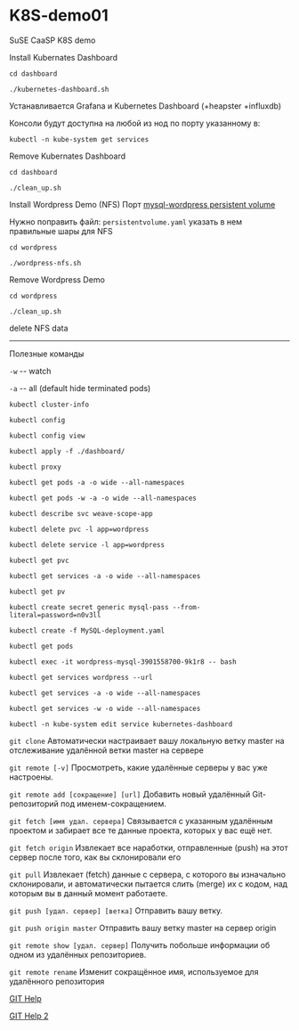# K8S-demo01
SuSE CaaSP K8S demo

Install Kubernates Dashboard

`cd dashboard`

`./kubernetes-dashboard.sh`

Устанавливается Grafana и Kubernetes Dashboard (+heapster +influxdb)

Консоли будут доступна на любой из нод по порту указанному в:

`kubectl -n kube-system get services`

Remove Kubernates Dashboard

`cd dashboard`

`./clean_up.sh`


Install Wordpress Demo (NFS)
Порт [mysql-wordpress persistent volume](https://kubernetes.io/docs/tutorials/stateful-application/mysql-wordpress-persistent-volume/)

Нужно поправить файл: `persistentvolume.yaml`
указать в нем правильные шары для NFS

`cd wordpress`

`./wordpress-nfs.sh`

Remove Wordpress Demo

`cd wordpress`

`./clean_up.sh`

delete NFS data

---

Полезные команды

`-w` -- watch

`-a` -- all (default hide terminated pods)

`kubectl cluster-info`

`kubectl config`

`kubectl config view`

`kubectl apply -f ./dashboard/`

`kubectl proxy`

`kubectl get pods -a -o wide --all-namespaces`

`kubectl get pods -w -a -o wide --all-namespaces`

`kubectl describe svc weave-scope-app`

`kubectl delete pvc -l app=wordpress`

`kubectl delete service -l app=wordpress`

`kubectl get pvc`

`kubectl get services -a -o wide --all-namespaces`

`kubectl get pv`

`kubectl create secret generic mysql-pass --from-literal=password=n0v3ll`

`kubectl create -f MySQL-deployment.yaml`

`kubectl get pods`

`kubectl exec -it wordpress-mysql-3901558700-9k1r8 -- bash`

`kubectl get services wordpress --url`

`kubectl get services -a -o wide --all-namespaces`

`kubectl get services -w -o wide --all-namespaces`

`kubectl -n kube-system edit service kubernetes-dashboard`


`git clone`							Автоматически настраивает вашу локальную ветку master на отслеживание удалённой ветки master на сервере

`git remote [-v]`						Просмотреть, какие удалённые серверы у вас уже настроены.

`git remote add [сокращение] [url]`	Добавить новый удалённый Git-репозиторий под именем-сокращением.

`git fetch [имя удал. сервера]`		Связывается с указанным удалённым проектом и забирает все те данные проекта, которых у вас ещё нет.

`git fetch origin` 					Извлекает все наработки, отправленные (push) на этот сервер после того, как вы склонировали его

`git pull`							Извлекает (fetch) данные с сервера, с которого вы изначально склонировали, и автоматически пытается слить (merge) их с кодом, над которым вы в данный момент работаете.

`git push [удал. сервер] [ветка]`		Отправить вашу ветку.

`git push origin master`				Отправить вашу ветку master на сервер origin

`git remote show [удал. сервер]`		Получить побольше информации об одном из удалённых репозиториев.

`git remote rename`					Изменит сокращённое имя, используемое для удалённого репозитория

[GIT Help](https://git-scm.com/book/ru/v1/%D0%9E%D1%81%D0%BD%D0%BE%D0%B2%D1%8B-Git-%D0%A0%D0%B0%D0%B1%D0%BE%D1%82%D0%B0-%D1%81-%D1%83%D0%B4%D0%B0%D0%BB%D1%91%D0%BD%D0%BD%D1%8B%D0%BC%D0%B8-%D1%80%D0%B5%D0%BF%D0%BE%D0%B7%D0%B8%D1%82%D0%BE%D1%80%D0%B8%D1%8F%D0%BC%D0%B8)

[GIT Help 2](https://eax.me/git-commands/)


